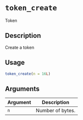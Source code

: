 # `token_create`

Token


## Description

Create a token


## Usage

```r
token_create(n = 16L)
```


## Arguments

Argument      |Description
------------- |----------------
`n`     |     Number of bytes.


